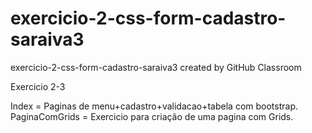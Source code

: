 # exercicio-2-css-form-cadastro-saraiva3
exercicio-2-css-form-cadastro-saraiva3 created by GitHub Classroom


Exercicio 2-3

Index =  Paginas de menu+cadastro+validacao+tabela com bootstrap.
PaginaComGrids = Exercicio para criação de uma pagina com Grids.
